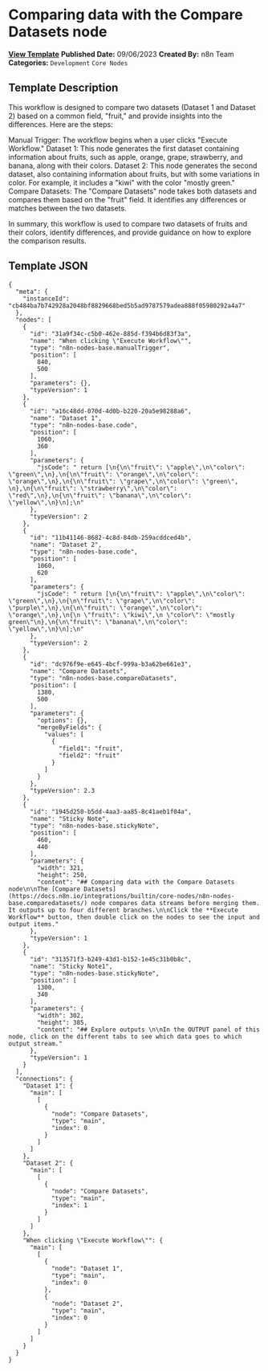 # Comparing data with the Compare Datasets node

**[View Template](https://n8n.io/workflows/1943-/)**  **Published Date:** 09/06/2023  **Created By:** n8n Team  **Categories:** `Development` `Core Nodes`  

## Template Description

This workflow is designed to compare two datasets (Dataset 1 and Dataset 2) based on a common field, "fruit," and provide insights into the differences. Here are the steps:

Manual Trigger: The workflow begins when a user clicks "Execute Workflow."
Dataset 1: This node generates the first dataset containing information about fruits, such as apple, orange, grape, strawberry, and banana, along with their colors.
Dataset 2: This node generates the second dataset, also containing information about fruits, but with some variations in color. For example, it includes a "kiwi" with the color "mostly green."
Compare Datasets: The "Compare Datasets" node takes both datasets and compares them based on the "fruit" field. It identifies any differences or matches between the two datasets.

In summary, this workflow is used to compare two datasets of fruits and their colors, identify differences, and provide guidance on how to explore the comparison results.

## Template JSON

```
{
  "meta": {
    "instanceId": "cb484ba7b742928a2048bf8829668bed5b5ad9787579adea888f05980292a4a7"
  },
  "nodes": [
    {
      "id": "31a9f34c-c5b0-462e-885d-f394b6d83f3a",
      "name": "When clicking \"Execute Workflow\"",
      "type": "n8n-nodes-base.manualTrigger",
      "position": [
        840,
        500
      ],
      "parameters": {},
      "typeVersion": 1
    },
    {
      "id": "a16c48dd-070d-4d0b-b220-20a5e98288a6",
      "name": "Dataset 1",
      "type": "n8n-nodes-base.code",
      "position": [
        1060,
        360
      ],
      "parameters": {
        "jsCode": " return [\n{\n\"fruit\": \"apple\",\n\"color\": \"green\",\n},\n{\n\"fruit\": \"orange\",\n\"color\": \"orange\",\n},\n{\n\"fruit\": \"grape\",\n\"color\": \"green\",  \n},\n{\n\"fruit\": \"strawberry\",\n\"color\": \"red\",\n},\n{\n\"fruit\": \"banana\",\n\"color\": \"yellow\",\n}\n];\n"
      },
      "typeVersion": 2
    },
    {
      "id": "11b41146-8682-4c8d-84db-259acddced4b",
      "name": "Dataset 2",
      "type": "n8n-nodes-base.code",
      "position": [
        1060,
        620
      ],
      "parameters": {
        "jsCode": " return [\n{\n\"fruit\": \"apple\",\n\"color\": \"green\",\n},\n{\n\"fruit\": \"grape\",\n\"color\": \"purple\",\n},\n{\n\"fruit\": \"orange\",\n\"color\": \"orange\",\n},\n{\n \"fruit\": \"kiwi\",\n \"color\": \"mostly green\"\n},\n{\n\"fruit\": \"banana\",\n\"color\": \"yellow\",\n}\n];\n"
      },
      "typeVersion": 2
    },
    {
      "id": "dc976f9e-e645-4bcf-999a-b3a62be661e3",
      "name": "Compare Datasets",
      "type": "n8n-nodes-base.compareDatasets",
      "position": [
        1380,
        500
      ],
      "parameters": {
        "options": {},
        "mergeByFields": {
          "values": [
            {
              "field1": "fruit",
              "field2": "fruit"
            }
          ]
        }
      },
      "typeVersion": 2.3
    },
    {
      "id": "1945d250-b5dd-4aa3-aa85-8c41aeb1f04a",
      "name": "Sticky Note",
      "type": "n8n-nodes-base.stickyNote",
      "position": [
        460,
        440
      ],
      "parameters": {
        "width": 321,
        "height": 250,
        "content": "## Comparing data with the Compare Datasets node\n\nThe [Compare Datasets](https://docs.n8n.io/integrations/builtin/core-nodes/n8n-nodes-base.comparedatasets/) node compares data streams before merging them. It outputs up to four different branches.\n\nClick the **Execute Workflow** button, then double click on the nodes to see the input and output items."
      },
      "typeVersion": 1
    },
    {
      "id": "313571f3-b249-43d1-b152-1e45c31b0b8c",
      "name": "Sticky Note1",
      "type": "n8n-nodes-base.stickyNote",
      "position": [
        1300,
        340
      ],
      "parameters": {
        "width": 302,
        "height": 385,
        "content": "## Explore outputs \n\nIn the OUTPUT panel of this node, click on the different tabs to see which data goes to which output stream."
      },
      "typeVersion": 1
    }
  ],
  "connections": {
    "Dataset 1": {
      "main": [
        [
          {
            "node": "Compare Datasets",
            "type": "main",
            "index": 0
          }
        ]
      ]
    },
    "Dataset 2": {
      "main": [
        [
          {
            "node": "Compare Datasets",
            "type": "main",
            "index": 1
          }
        ]
      ]
    },
    "When clicking \"Execute Workflow\"": {
      "main": [
        [
          {
            "node": "Dataset 1",
            "type": "main",
            "index": 0
          },
          {
            "node": "Dataset 2",
            "type": "main",
            "index": 0
          }
        ]
      ]
    }
  }
}
```
